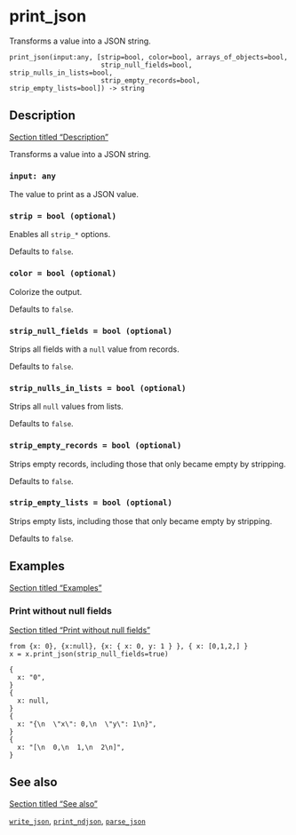 # print_json

Transforms a value into a JSON string.

```tql
print_json(input:any, [strip=bool, color=bool, arrays_of_objects=bool,
                       strip_null_fields=bool, strip_nulls_in_lists=bool,
                       strip_empty_records=bool, strip_empty_lists=bool]) -> string
```

## Description

[Section titled “Description”](#description)

Transforms a value into a JSON string.

### `input: any`

The value to print as a JSON value.

### `strip = bool (optional)`

Enables all `strip_*` options.

Defaults to `false`.

### `color = bool (optional)`

Colorize the output.

Defaults to `false`.

### `strip_null_fields = bool (optional)`

Strips all fields with a `null` value from records.

Defaults to `false`.

### `strip_nulls_in_lists = bool (optional)`

Strips all `null` values from lists.

Defaults to `false`.

### `strip_empty_records = bool (optional)`

Strips empty records, including those that only became empty by stripping.

Defaults to `false`.

### `strip_empty_lists = bool (optional)`

Strips empty lists, including those that only became empty by stripping.

Defaults to `false`.

## Examples

[Section titled “Examples”](#examples)

### Print without null fields

[Section titled “Print without null fields”](#print-without-null-fields)

```tql
from {x: 0}, {x:null}, {x: { x: 0, y: 1 } }, { x: [0,1,2,] }
x = x.print_json(strip_null_fields=true)
```

```tql
{
  x: "0",
}
{
  x: null,
}
{
  x: "{\n  \"x\": 0,\n  \"y\": 1\n}",
}
{
  x: "[\n  0,\n  1,\n  2\n]",
}
```

## See also

[Section titled “See also”](#see-also)

[`write_json`](/reference/operators/write_json), [`print_ndjson`](/reference/functions/print_ndjson), [`parse_json`](/reference/functions/parse_json)